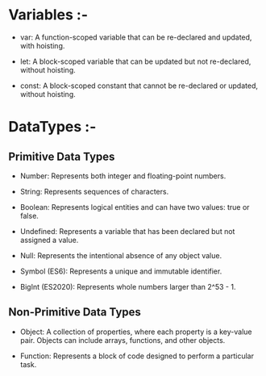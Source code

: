 # Variables :-

- var: A function-scoped variable that can be re-declared and updated, with hoisting.

- let: A block-scoped variable that can be updated but not re-declared, without hoisting.

- const: A block-scoped constant that cannot be re-declared or updated, without hoisting.

# DataTypes :-

## Primitive Data Types

- Number: Represents both integer and floating-point numbers.

- String: Represents sequences of characters.

- Boolean: Represents logical entities and can have two values: true or false.

- Undefined: Represents a variable that has been declared but not assigned a value.

- Null: Represents the intentional absence of any object value.

- Symbol (ES6): Represents a unique and immutable identifier.

- BigInt (ES2020): Represents whole numbers larger than 2^53 - 1.

## Non-Primitive Data Types

- Object: A collection of properties, where each property is a key-value pair. Objects can include arrays, functions, and other objects.

- Function: Represents a block of code designed to perform a particular task.
